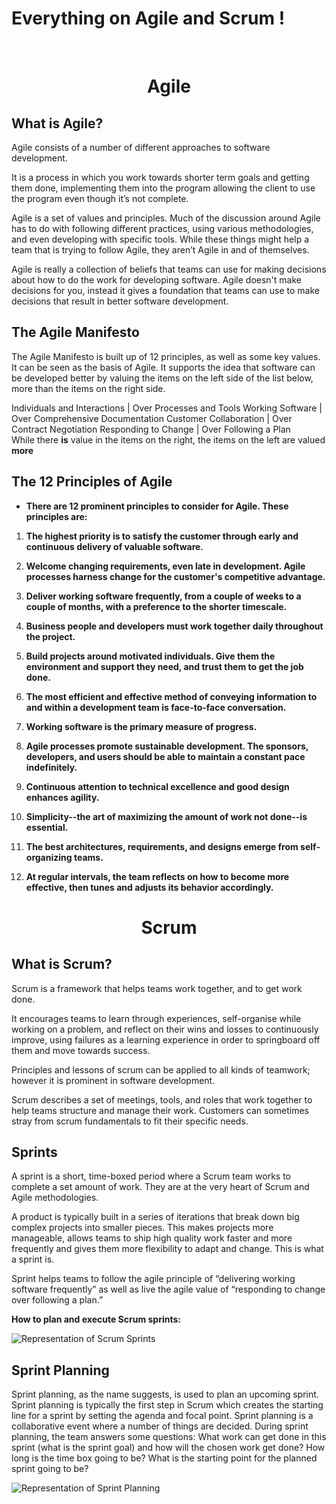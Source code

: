 # **Everything on Agile and Scrum !**
<br>

<h align="center">
    <h1>Agile</h1>
</h>

## What is Agile?

Agile consists of a number of different approaches to software development. 

It is a process in which you work towards shorter term goals and getting them done, implementing them into the program allowing the client to use the program even though it’s not
complete.

Agile is a set of values and principles. Much of the discussion around Agile has to do with following different practices, using various methodologies, and even developing with specific tools. While these things might help a team that is trying to follow Agile, they aren’t Agile in and of themselves.

Agile is really a collection of beliefs that teams can use for making decisions about how to do the work for developing software. Agile doesn't make decisions for you, instead it gives a foundation that teams can use to make decisions that result in better software development.

## The Agile Manifesto

The Agile Manifesto is built up of 12 principles, as well as some key values. It can be seen as the basis of Agile. It supports the idea that software can be developed better by valuing the items on the left side of the list below, more than the items on the right side.

Individuals and Interactions | Over Processes and Tools
Working Software | Over Comprehensive Documentation
Customer Collaboration | Over Contract Negotiation
Responding to Change | Over Following a Plan
<br>
While there **is** value in the items on the right, the items on the left are valued **more**

## The 12 Principles of Agile

* **There are 12 prominent principles to consider for Agile. These principles are:**

1. **The highest priority is to satisfy the customer through early and continuous delivery
of valuable software.**

1. **Welcome changing requirements, even late in
development. Agile processes harness change for
the customer's competitive advantage.**

1. **Deliver working software frequently, from a
couple of weeks to a couple of months, with a
preference to the shorter timescale.**

1. **Business people and developers must work
together daily throughout the project.**

1. **Build projects around motivated individuals.
Give them the environment and support they need,
and trust them to get the job done.**

1. **The most efficient and effective method of
conveying information to and within a development
team is face-to-face conversation.**

1. **Working software is the primary measure of progress.**

1. **Agile processes promote sustainable development.
The sponsors, developers, and users should be able
to maintain a constant pace indefinitely.**

1. **Continuous attention to technical excellence
and good design enhances agility.**

1. **Simplicity--the art of maximizing the amount
of work not done--is essential.**

1. **The best architectures, requirements, and designs
emerge from self-organizing teams.**

1. **At regular intervals, the team reflects on how
to become more effective, then tunes and adjusts
its behavior accordingly.**

<h align="center">
    <h1>Scrum</h1>
</h>

## What is Scrum?

Scrum is a framework that helps teams work together, and to get work done.

It encourages teams to learn through experiences, self-organise while working on a problem, and reflect on their wins and losses to continuously improve, using failures as a learning experience in order to springboard off them and move towards success.

Principles and lessons of scrum can be applied to all kinds of teamwork; however it is prominent in software development.

Scrum describes a set of meetings, tools, and roles that work together to help teams structure and manage their work. Customers can sometimes stray from scrum fundamentals to fit their specific needs.

## Sprints

A sprint is a short, time-boxed period where a Scrum team works to complete a set amount of work. They are at the very heart of Scrum and Agile methodologies.

A product is typically built in a series of iterations that break down big complex projects into smaller pieces. This makes projects more manageable, allows teams to ship high quality work faster and more frequently and gives them more flexibility to adapt and change. This is what a sprint is.

Sprint helps teams to follow the agile principle of “delivering working software frequently” as well as live the agile value of “responding to change over following a plan.”

**How to plan and execute Scrum sprints:**

![Representation of Scrum Sprints](https://startinfinity.s3.us-east-2.amazonaws.com/t/54ksa0Is7WiztNXeqL0fI0snREVVHLlcOZwLaSBH.png)

## Sprint Planning

Sprint planning, as the name suggests, is used to plan an upcoming sprint. Sprint planning is typically the first step in Scrum which creates the starting line for a sprint by setting the agenda and focal point. Sprint planning is a collaborative event where a number of things are decided. During sprint planning, the team answers some questions: What work can get done in this sprint (what is the sprint goal) and how will the chosen work get done? How long is the time box going to be? What is the starting point for the planned sprint going to be?

![Representation of Sprint Planning](https://scrumorg-website-prod.s3.amazonaws.com/drupal/inline-images/2017-03/Sprint%20Planning_0.png)